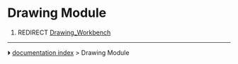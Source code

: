 # Drawing Module
1.  REDIRECT [Drawing_Workbench](Drawing_Workbench.md)



---
⏵ [documentation index](../README.md) > Drawing Module

